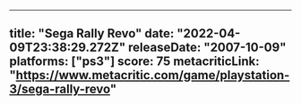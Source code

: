 
---
title: "Sega Rally Revo"
date: "2022-04-09T23:38:29.272Z"
releaseDate: "2007-10-09"
platforms: ["ps3"]
score: 75
metacriticLink: "https://www.metacritic.com/game/playstation-3/sega-rally-revo"
---
